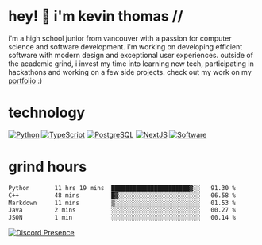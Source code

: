 # hey! 👋 i'm kevin thomas //

i'm a high school junior from vancouver with a passion for computer science and software development. i'm working on developing efficient software with modern design and exceptional user experiences. outside of the academic grind, i invest my time into learning new tech, participating in hackathons and working on a few side projects. check out my work on my [portfolio](https://kevinjosethomas.com/) :)

# technology

[![Python](https://i.imgur.com/uJCFGqb.png)](https://kevinthomas.codes/stack)
[![TypeScript](https://i.imgur.com/LlHxpmm.png)](https://kevinthomas.codes/stack)
[![PostgreSQL](https://i.imgur.com/JtHCo5L.png)](https://kevinthomas.codes/stack)
[![NextJS](https://i.imgur.com/S1zqWbT.png)](https://kevinthomas.codes/stack)
[![Software](https://i.imgur.com/cdfHm5u.png)](https://kevinthomas.codes/stack)

# grind hours

<!--START_SECTION:waka-->

```txt
Python       11 hrs 19 mins  ██████████████████████▓░░   91.30 %
C++          48 mins         █▓░░░░░░░░░░░░░░░░░░░░░░░   06.58 %
Markdown     11 mins         ▒░░░░░░░░░░░░░░░░░░░░░░░░   01.53 %
Java         2 mins          ░░░░░░░░░░░░░░░░░░░░░░░░░   00.27 %
JSON         1 min           ░░░░░░░░░░░░░░░░░░░░░░░░░   00.14 %
```

<!--END_SECTION:waka-->

[![Discord Presence](https://lanyard.cnrad.dev/api/418707912836382721)](https:/kevinthomas.codes/)
